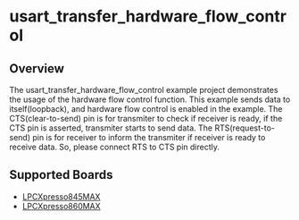 # usart_transfer_hardware_flow_control

## Overview
The usart_transfer_hardware_flow_control example project demonstrates the usage
of the hardware flow control function. This example sends data to itself(loopback),
and hardware flow control is enabled in the example. The CTS(clear-to-send)
pin is for transmiter to check if receiver is ready, if the CTS pin is asserted,
transmiter starts to send data. The RTS(request-to-send) pin is for receiver
to inform the transmiter if receiver is ready to receive data. So, please connect
RTS to CTS pin directly.

## Supported Boards
- [LPCXpresso845MAX](../../../_boards/lpcxpresso845max/driver_examples/usart/transfer_hardware_flow_control/example_board_readme.md)
- [LPCXpresso860MAX](../../../_boards/lpcxpresso860max/driver_examples/usart/transfer_hardware_flow_control/example_board_readme.md)
